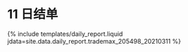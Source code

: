 # 11 日结单

{% include  templates/daily_report.liquid jdata=site.data.daily_report.trademax_205498_20210311 %}